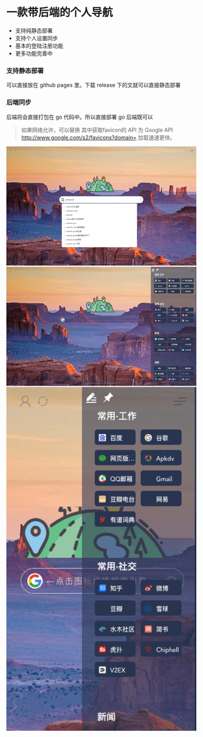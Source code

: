 # 一款带后端的个人导航

- 支持纯静态部署
- 支持个人设置同步
- 基本的登陆注册功能
- 更多功能完善中

### 支持静态部署

可以直接放在 github pages 里。下载 release 下的文就可以直接静态部署

### 后端同步

后端将会直接打包在 go 代码中。所以直接部署 go 后端既可以

> 如果网络允许，可以替换 其中获取favicon的 API 为 Google API  http://www.google.com/s2/favicons?domain=
> 加载速速更快。

<img src="./screenshots/1.png"  width="500" height="313"/>
<img src="./screenshots/2.png"  width="500" height="313"/>

<img src="./screenshots/22.png"  width="500"/>